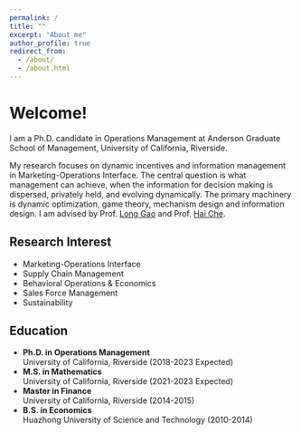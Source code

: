 ```yaml
---
permalink: /
title: ""
excerpt: "About me"
author_profile: true
redirect_from: 
  - /about/
  - /about.html
---
```


# Welcome!

I am a Ph.D. candidate in Operations Management at Anderson Graduate School of Management, University of California, Riverside.

My research focuses on dynamic incentives and information management in Marketing-Operations Interface. The central question is what management can achieve, when the information for decision making is dispersed, privately held, and evolving dynamically. The primary machinery is dynamic optimization, game theory, mechanism design and information design. I am advised by Prof. [Long Gao](https://profiles.ucr.edu/app/home/profile/longg) and Prof. [Hai Che](https://sites.google.com/view/haiche/home).

## Research Interest
   
* Marketing-Operations Interface
* Supply Chain Management
* Behavioral Operations & Economics
* Sales Force Management
* Sustainability

## Education

* **Ph.D. in Operations Management**   
University of California, Riverside (2018-2023 Expected)
* **M.S. in Mathematics**    
University of California, Riverside (2021-2023 Expected)
* **Master in Finance**    
University of California, Riverside (2014-2015)
* **B.S. in Economics**    
Huazhong University of Science and Technology (2010-2014)

